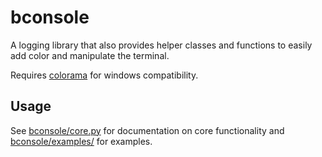 # bconsole

A logging library that also provides helper classes and functions to easily add color and manipulate the terminal.

Requires [colorama](https://pypi.org/project/colorama/) for windows compatibility.

## Usage

See [bconsole/core.py](https://github.com/BetaKors/bconsole/tree/main/bconsole/core.py) for documentation on core functionality and [bconsole/examples/](https://github.com/BetaKors/bconsole/tree/main/bconsole/examples) for examples.
